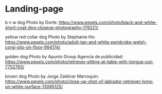 # Landing-page

b n w dog
    Photo by Dorte: https://www.pexels.com/photo/black-and-white-short-coat-dog-closeup-photography-179221/ 

yellow red collar dog
    Photo by Stephanie  Ho: https://www.pexels.com/photo/adult-tan-and-white-pembroke-welsh-corgi-sits-on-floor-994174/

golden dog
    Photo by Apunto Group Agencia de publicidad: https://www.pexels.com/photo/retriever-sitting-at-table-with-tongue-out-7752793/

brown dog
    Photo by Jorge Zaldívar Marroquín: https://www.pexels.com/photo/close-up-shot-of-labrador-retriever-lying-on-white-surface-13085125/